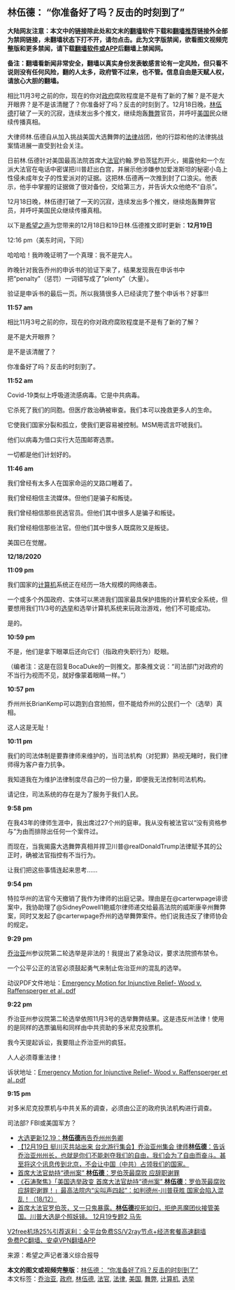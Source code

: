  <h2>林伍德： “你准备好了吗？反击的时刻到了”</h2> <p class="notice"><b>大陆网友注意：本文中的链接除此处和文末的<a href="https://github.com/bannedbook/fanqiang" >翻墙</a>软件下载和<a href="https://github.com/killgcd/justmysocks/blob/master/README.md">翻墙推荐</a>链接外全部为禁网链接，未翻墙状态下打不开，请勿点击。此为文字版禁闻，欲看图文视频完整版和更多禁闻，请下载<a href="https://github.com/bannedbook/fanqiang">翻墙软件或APP</a>后翻墙上禁闻网。</p><p>备注：翻墙看新闻非常安全，翻墙以真实身份发表敏感言论有一定风险，但只看不说则没有任何风险，翻的人太多，政府管不过来，也不管。信息自由是天赋人权，请放心大胆的翻墙。</b></p>  <div class="entry"> <p id="summary">相比11月3号之前的你，现在的你对<a href="https://www.bannedbook.org/bnews/tag/%e6%94%bf%e5%ba%9c/" class="st_tag internal_tag" rel="tag" title="标签 政府 下的日志">政府</a>腐败程度是不是有了新的了解？是不是大开眼界？是不是该清醒了？你准备好了吗？反击的时刻到了。12月18日晚，<a href="https://www.bannedbook.org/bnews/tag/%e6%9e%97%e4%bc%8d%e5%be%b7/" class="st_tag internal_tag" rel="tag" title="标签 林伍德 下的日志">林伍德</a>打破了一天的沉寂，连续发出多个推文，继续炮轰<a href="https://www.bannedbook.org/bnews/tag/%E8%88%9E%E5%BC%8A/" class="st_tag internal_tag" rel="tag" title="标签 舞弊 下的日志">舞弊</a>官员，并呼吁<a href="https://www.bannedbook.org/bnews/tag/%e7%be%8e%e5%9b%bd/" class="st_tag internal_tag" rel="tag" title="标签 美国 下的日志">美国</a>民众继续传播真相。</p> <p id="conimg">大律师林.伍德自从加入挑战美国大选舞弊的<a href="https://www.bannedbook.org/bnews/tag/%e6%b3%95%e5%be%8b/" class="st_tag internal_tag" rel="tag" title="标签 法律 下的日志">法律</a>战团，他的行踪和他的法律挑战案情进展一直受到社会关注。</p> <p>日前林.伍德针对美国最高法院首席大<a href="https://www.bannedbook.org/bnews/tag/%E6%B3%95%E5%AE%98/" class="st_tag internal_tag" rel="tag" title="标签 法官 下的日志">法官</a>约翰.罗伯茨猛烈开火，揭露他和一个左派大法官在电话中密谋把川普赶出白宫，并展示他涉嫌参加爱泼斯坦的秘密小岛上性侵未成年女子的性爱派对的证据。这把林.伍德再一次推到封了口浪尖。他表示，他手中掌握的证据做了很对备份，交给第三方，并告诉大众他绝不“自杀”。</p> <p>12月18日晚，林伍德打破了一天的沉寂，连续发出多个推文，继续炮轰舞弊官员，并呼吁美国民众继续传播真相。</p> <p>以下是<span class='wp_keywordlink_affiliate'><a href="https://www.soundofhope.org" title="希望之声" target="_blank">希望之声</a></span>为您带来的12月18日和19日林.伍德推文即时更新：<strong>12月19日</strong></p> <p>12:16 pm（美东时间，下同）</p> <p>哈哈哈！我昨晚证明了一个真理：我不是完人。</p> <p>昨晚针对我告乔州的申诉书的验证下来了，结果发现我在申诉书中把“penalty”（惩罚）一词错写成了“plenty”（大量）。</p> <p>验证是申诉书的最后一页。所以我猜很多人已经读完了整个申诉书？好事!!!</p> <p><strong>11:57 am</strong></p> <p>相比11月3号之前的你，现在的你对政府腐败程度是不是有了新的了解？</p> <p>是不是大开眼界？</p> <p>是不是该清醒了？</p> <p>你准备好了吗？反击的时刻到了。</p> <p><strong>11:52 am</strong></p>  <p>Covid-19类似上呼吸道流感病毒。它是中共病毒。</p> <p>它杀死了我们的同胞。但医疗救治确被审查。我们本可以挽救更多人的生命。</p> <p>它使我们国家分裂和孤立，使我们更容易被控制。MSM用谎言吓唬我们。</p> <p>他们以病毒为借口实行大范围邮寄选票。</p> <p>一切都是他们计划好的。</p> <p><strong>11:46 am</strong></p> <p>我们曾经有太多人在国家命运的叉路口睡着了。</p> <p>我们曾经相信主流媒体。但他们是骗子和叛徒。</p> <p>我们曾经相信那些民选官员。但他们其中很多人是骗子和叛徒。</p> <p>我们曾经相信那些法官。但他们其中很多人既腐败又是叛徒。</p> <p>美国已在觉醒。</p> <p><strong>12/18/2020</strong></p> <p><strong>11:09 pm</strong></p> <p>我们国家的<a href="https://www.bannedbook.org/bnews/tag/%E8%AE%A1%E7%AE%97%E6%9C%BA/" class="st_tag internal_tag" rel="tag" title="标签 计算机 下的日志">计算机</a>系统正在经历一场大规模的网络袭击。</p> <p>一个或多个外国政府、实体可以黑进我们国家最具保护措施的计算机安全系统，但要想用我们11/3号的<a href="https://www.bannedbook.org/bnews/tag/%e9%80%89%e4%b8%be/" class="st_tag internal_tag" rel="tag" title="标签 选举 下的日志">选举</a>和选举计算机系统来玩政治游戏，他们不可能成功。</p>  <p>是的。</p> <p><strong>10:59 pm</strong></p> <p>不是，他们是拿下眼罩后还向它们（指政府失职行为）眨眼。</p> <p>（编者注：这是在回复BocaDuke的一则推文。那条推文说：“司法部门对政府的不当行为视而不见，就好像蒙着眼睛一样。”）</p> <p><strong>10:57 pm</strong></p> <p>乔州州长BrianKemp可以跑到白宫拍照，但不能给乔州的公民们一个（选举）真相。</p> <p>这人这是无耻！</p> <p><strong>10:11 pm</strong></p> <p>我们的司法体制是要靠律师来维护的，当司法机构（对犯罪）熟视无睹时，我们律师得为客户奋力抗争。</p> <p>我知道我在为维护法律制度尽自己的一份力量，即便我无法控制司法机构。</p> <p>请记住，司法系统的存在是为了服务于我们人民。</p> <p><strong>9:58 pm</strong></p> <p>在我43年的律师生涯中，我出席过27个州的庭审。我从没有被法官以“没有资格参与”为由而排除出任何一个案件过。</p> <p>而现在，当我揭露大选舞弊真相并捍卫川普@realDonaldTrump法律赋予其的公正时，确被法官指控有不当行为。</p> <p>让我们把这些事情连起来思考&#8230;&#8230;</p>  <p><strong>9:54 pm</strong></p> <p>特拉华州的法官今天撤销了我作为律师的出庭记录。理由是在@carterwpage诽谤案中，我协助理了@SidneyPowell1鲍威尔律师递交给最高法院的威斯康辛州舞弊案，同时又发起了@carterwpage乔州的选举舞弊案件。他们说我违反了律师协会的规定。</p> <p><strong>9:29 pm</strong></p> <p><a href="https://www.bannedbook.org/bnews/tag/%E4%B9%94%E6%B2%BB%E4%BA%9A/" class="st_tag internal_tag" rel="tag" title="标签 乔治亚 下的日志">乔治亚</a>州参议院第二轮选举是非法的！我提出了紧急动议，要求法院颁布禁令。</p> <p>一个公平公正的法官必须鼓起勇气来制止佐治亚州的混乱的选举。</p> <p>动议PDF文件地址：<a href="https://www.dropbox.com/s/e555eg8x8za4g2e/Emergency%20Motion%20for%20Injunctive%20Relief%20-%20Wood%20v.%20Raffensperger%20et%20al..pdf?dl=0">Emergency Motion for Injunctive Relief- Wood v. Raffensperger et al..pdf</a></p> <p><strong>9:22 pm</strong></p> <p>乔治亚州参议院第二轮选举依照11月3号的选举舞弊结果。这是违反州法律！使用的是同样的选票骗局和同样由中共资助的多米尼克投票机。</p> <p>我今天提起诉讼，我要阻止乔治亚州的疯狂。</p> <p>人人必须尊重法律！</p> <p>诉状地址：<a href="https://www.dropbox.com/s/e555eg8x8za4g2e/Emergency%20Motion%20for%20Injunctive%20Relief%20-%20Wood%20v.%20Raffensperger%20et%20al..pdf?dl=0">Emergency Motion for Injunctive Relief- Wood v. Raffensperger et al..pdf</a></p> <p><strong>9:15 pm</strong></p> <p>对多米尼克投票机与中共关系的调查，必须由公正的政府执法机构进行调查。</p> <p>司法部? FBI或美国军方？</p> <ul class='op-related-articles' title='相关阅读'> <li><a href='https://www.bannedbook.org/bnews/cbnews/20201219/1451146.html' target='_blank'>大选更新12.19：<b>林伍德</b>再告乔州州务卿</a></li> <li><a href='https://www.bannedbook.org/bnews/bannedvideo/20201219/1450994.html' target='_blank'>【12月19日 挺川灭共站出来 台北游行集会】乔治亚州集会 律师<b>林伍德</b>：告诉乔治亚州州长，也就是你们不能剥夺我们的自由，我们会为了自由而奋斗。甚至将这个讯息传到北京，不会让中国（中共）占领我们的国家。</a></li> <li><a href='https://www.bannedbook.org/bnews/taiwannews/20201219/1450931.html' target='_blank'>首席大法官劫持“德州案” <b>林伍德</b>：罗伯茨最腐败 应辞职谢罪</a></li> <li><a href='https://www.bannedbook.org/bnews/bannedvideo/20201219/1450918.html' target='_blank'>《石涛聚焦》「美国选举政变 首席大法官劫持“德州案” <b>林伍德</b>：罗伯茨最腐败 应辞职谢罪！」最高法院内“尖叫声四起”：如判德州-川普获胜 国家会陷入混乱！（18/12）</a></li> <li><a href='https://www.bannedbook.org/bnews/bannedvideo/20201219/1450895.html' target='_blank'>首席大法官罗伯茨，又一只鬼暴露。<b>林伍德</b>视死如归，拒绝恶魔团伙接管美国。川普大选是个照妖镜。 12月19专题2 马先</a></li> </ul> <p class="texttj"> <a href="https://www.bannedbook.org/forum23/topic22702.html" target="_blank">V2free机场25%引荐返利：全平台免费SS/V2ray节点+经济套餐高速翻墙</a><br/> <a href="https://github.com/bannedbook/fanqiang/wiki/%E7%A6%81%E9%97%BB%E7%BD%91%E5%AE%89%E5%8D%93%E7%BF%BB%E5%A2%99%E6%96%B0%E9%97%BBAPP" target="_blank">免费PC翻墙、安卓VPN翻墙APP</a></p><p> 来源：希望之声记者潘义综合报导 </p> <a name='sharetosocial'></a>       <div><b>本文的图文或视频完整版</b>：<a href='https://www.bannedbook.org/bnews/cnnews/20201220/1451298.html'>林伍德： “你准备好了吗？反击的时刻到了”</a></div>  </div><!--END ENTRY--> <div class="postfooter"> <div>本文标签：<a href="https://www.bannedbook.org/bnews/tag/%E4%B9%94%E6%B2%BB%E4%BA%9A/" rel="tag">乔治亚</a>, <a href="https://www.bannedbook.org/bnews/tag/%e6%94%bf%e5%ba%9c/" rel="tag">政府</a>, <a href="https://www.bannedbook.org/bnews/tag/%e6%9e%97%e4%bc%8d%e5%be%b7/" rel="tag">林伍德</a>, <a href="https://www.bannedbook.org/bnews/tag/%E6%B3%95%E5%AE%98/" rel="tag">法官</a>, <a href="https://www.bannedbook.org/bnews/tag/%e6%b3%95%e5%be%8b/" rel="tag">法律</a>, <a href="https://www.bannedbook.org/bnews/tag/%e7%be%8e%e5%9b%bd/" rel="tag">美国</a>, <a href="https://www.bannedbook.org/bnews/tag/%E8%88%9E%E5%BC%8A/" rel="tag">舞弊</a>, <a href="https://www.bannedbook.org/bnews/tag/%E8%AE%A1%E7%AE%97%E6%9C%BA/" rel="tag">计算机</a>, <a href="https://www.bannedbook.org/bnews/tag/%e9%80%89%e4%b8%be/" rel="tag">选举</a></div>  </div><!--END POSTFOOTER--> 